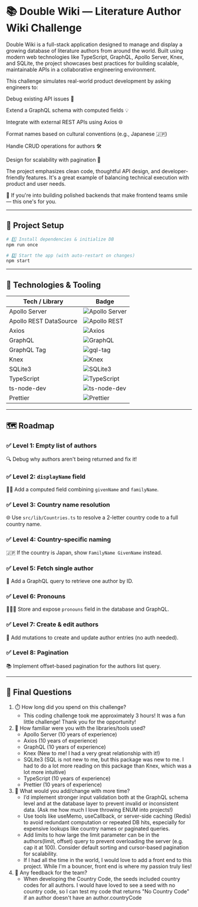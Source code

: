 # 📚 Double Wiki — Literature Author Wiki Challenge

Double Wiki is a full-stack application designed to manage and display a growing database of literature authors from around the world. Built using modern web technologies like TypeScript, GraphQL, Apollo Server, Knex, and SQLite, the project showcases best practices for building scalable, maintainable APIs in a collaborative engineering environment.

This challenge simulates real-world product development by asking engineers to:

Debug existing API issues 🐛

Extend a GraphQL schema with computed fields 💡

Integrate with external REST APIs using Axios 🌐

Format names based on cultural conventions (e.g., Japanese 🇯🇵)

Handle CRUD operations for authors 🛠

Design for scalability with pagination 📄

The project emphasizes clean code, thoughtful API design, and developer-friendly features. It's a great example of balancing technical execution with product and user needs.

💬 If you're into building polished backends that make frontend teams smile — this one's for you.

---

## 🚀 Project Setup

```bash
# 1️⃣ Install dependencies & initialize DB
npm run once

# 2️⃣ Start the app (with auto-restart on changes)
npm start
```

---

## 🔧 Technologies & Tooling

| Tech / Library             | Badge                                                                 |
|---------------------------|------------------------------------------------------------------------|
| Apollo Server              | ![Apollo Server](https://img.shields.io/badge/Apollo_Server-4.12.2-blueviolet) |
| Apollo REST DataSource     | ![Apollo REST](https://img.shields.io/badge/@apollo/datasource--rest-6.4.1-purple) |
| Axios                      | ![Axios](https://img.shields.io/badge/Axios-1.9.0-ff69b4)              |
| GraphQL                    | ![GraphQL](https://img.shields.io/badge/GraphQL-16.11.0-e10098)        |
| GraphQL Tag                | ![gql-tag](https://img.shields.io/badge/graphql--tag-2.12.6-lightgrey) |
| Knex                       | ![Knex](https://img.shields.io/badge/Knex-3.1.0-orange)                |
| SQLite3                    | ![SQLite3](https://img.shields.io/badge/sqlite3-5.1.7-blue)            |
| TypeScript                 | ![TypeScript](https://img.shields.io/badge/TypeScript-5.8.3-3178c6)    |
| ts-node-dev                | ![ts-node-dev](https://img.shields.io/badge/ts--node--dev-2.0.0-yellowgreen) |
| Prettier                   | ![Prettier](https://img.shields.io/badge/Prettier-3.5.3-ff69b4)        |

---

## 🗺️ Roadmap

### ✅ Level 1: Empty list of authors
🔍 Debug why authors aren't being returned and fix it!

### ✅ Level 2: `displayName` field
🧑‍🎤 Add a computed field combining `givenName` and `familyName`.

### ✅ Level 3: Country name resolution
🌐 Use `src/lib/Countries.ts` to resolve a 2-letter country code to a full country name.

### ✅ Level 4: Country-specific naming
🇯🇵 If the country is Japan, show `FamilyName GivenName` instead.

### ✅ Level 5: Fetch single author
📄 Add a GraphQL query to retrieve one author by ID.

### ✅ Level 6: Pronouns
🧑‍🤝‍🧑 Store and expose `pronouns` field in the database and GraphQL.

### ✅ Level 7: Create & edit authors
📝 Add mutations to create and update author entries (no auth needed).

### ✅ Level 8: Pagination
📚 Implement offset-based pagination for the authors list query.

---

## 🧠 Final Questions

1. ⏱️ How long did you spend on this challenge?
   - This coding challenge took me approximately 3 hours! It was a fun little challenge! Thank you for the opportunity!
3. 🧰 How familiar were you with the libraries/tools used?
   - Apollo Server (10 years of experience)
   - Axios (10 years of experience)
   - GraphQL (10 years of experience)
   - Knex (New to me! I had a very great relationship with it!)
   - SQLite3 (SQL is not new to me, but this package was new to me. I had to do a lot more reading on this package than Knex, which was a lot more intuitive)
   - TypeScript (10 years of experience)
   - Prettier (10 years of experience)
5. 🚀 What would you add/change with more time?
   -  I’d implement stronger input validation both at the GraphQL schema level and at the database layer to prevent invalid or inconsistent data. (Ask me how much I love throwing ENUM into projects!)
   -  Use tools like useMemo, useCallback, or server-side caching (Redis) to avoid redundant computation or repeated DB hits, especially for expensive lookups like country names or paginated queries.
   -  Add limits to how large the limit parameter can be in the authors(limit, offset) query to prevent overloading the server (e.g. cap it at 100). Consider default sorting and cursor-based pagination for scalability.
   -  If I had all the time in the world, I would love to add a front end to this project. While I'm a bouncer, front end is where my passion truly lies!
7. 💬 Any feedback for the team?
   - When developing the Country Code, the seeds included country codes for all authors. I would have loved to see a seed with no country code, so I can test my code that returns "No Country Code" if an author doesn't have an author.countryCode

